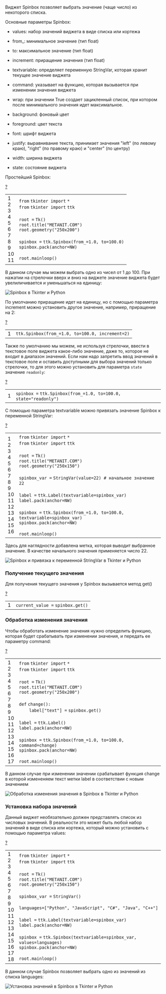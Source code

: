 Виджет Spinbox позволяет выбрать значение (чаще число) из некоторого списка.

Основные параметры Spinbox:

-   values: набор значений виджета в виде списка или кортежа
    
-   from\_: минимальное значение (тип float)
    
-   to: максимальное значение (тип float)
    
-   increment: приращение значения (тип float)
    
-   textvariable: определяет переменную StringVar, которая хранит текущее значение виджета
    
-   command: указывает на функцию, которая вызывается при изменении значения виджета
    
-   wrap: при значении True создает зацикленный список, при котором после минимального значения идет максимальное.
    
-   background: фоновый цвет
    
-   foreground: цвет текста
    
-   font: шрифт виджета
    
-   justify: выравнивание текста, принимает значения "left" (по левому краю), "right" (по правому краю) и "center" (по центру)
    
-   width: ширина виджета
    
-   state: состояние виджета
    

Простейший Spinbox:

[?](https://metanit.com/python/tkinter/2.16.php#)

<table border="0" cellpadding="0" cellspacing="0"><tbody><tr><td class="gutter"><div class="line number1 index0 alt2">1</div><div class="line number2 index1 alt1">2</div><div class="line number3 index2 alt2">3</div><div class="line number4 index3 alt1">4</div><div class="line number5 index4 alt2">5</div><div class="line number6 index5 alt1">6</div><div class="line number7 index6 alt2">7</div><div class="line number8 index7 alt1">8</div><div class="line number9 index8 alt2">9</div><div class="line number10 index9 alt1">10</div><div class="line number11 index10 alt2">11</div></td><td class="code"><div class="container"><div class="line number1 index0 alt2"><code class="py keyword">from</code> <code class="py plain">tkinter </code><code class="py keyword">import</code> <code class="py keyword">*</code></div><div class="line number2 index1 alt1"><code class="py keyword">from</code> <code class="py plain">tkinter </code><code class="py keyword">import</code> <code class="py plain">ttk</code></div><div class="line number3 index2 alt2">&nbsp;</div><div class="line number4 index3 alt1"><code class="py plain">root </code><code class="py keyword">=</code> <code class="py plain">Tk()</code></div><div class="line number5 index4 alt2"><code class="py plain">root.title(</code><code class="py string">"METANIT.COM"</code><code class="py plain">)</code></div><div class="line number6 index5 alt1"><code class="py plain">root.geometry(</code><code class="py string">"250x200"</code><code class="py plain">)</code></div><div class="line number7 index6 alt2">&nbsp;</div><div class="line number8 index7 alt1"><code class="py plain">spinbox </code><code class="py keyword">=</code> <code class="py plain">ttk.Spinbox(from_</code><code class="py keyword">=</code><code class="py value">1.0</code><code class="py plain">, to</code><code class="py keyword">=</code><code class="py value">100.0</code><code class="py plain">)</code></div><div class="line number9 index8 alt2"><code class="py plain">spinbox.pack(anchor</code><code class="py keyword">=</code><code class="py plain">NW)</code></div><div class="line number10 index9 alt1">&nbsp;</div><div class="line number11 index10 alt2"><code class="py plain">root.mainloop()</code></div></div></td></tr></tbody></table>

В данном случае мы можем выбрать одно из чисел от 1 до 100. При нажатии на стрелочки вверх и вниз на виджете значение виджета будет увелиличивается и уменьшаться на единицу:

![Spinbox в Tkinter и Python](https://metanit.com/python/tkinter/2.16.php./pics/2.73.png)

По умолчанию приращение идет на единицу, но с помощью параметра increment можно установить другое значение, например, приращение на 2:

[?](https://metanit.com/python/tkinter/2.16.php#)

<table border="0" cellpadding="0" cellspacing="0"><tbody><tr><td class="gutter"><div class="line number1 index0 alt2">1</div></td><td class="code"><div class="container"><div class="line number1 index0 alt2"><code class="py plain">ttk.Spinbox(from_</code><code class="py keyword">=</code><code class="py value">1.0</code><code class="py plain">, to</code><code class="py keyword">=</code><code class="py value">100.0</code><code class="py plain">, increment</code><code class="py keyword">=</code><code class="py value">2</code><code class="py plain">)</code></div></div></td></tr></tbody></table>

Также по умолчанию мы можем, не используя стрелочки, ввести в текстовое поле виджета какое-либо значение, даже то, которое не входит в диапазон значений. Если нам надо запретить ввод значений в текстовое поле и оставить доступными для выбора значений только стрелочки, то для этого можно установить для параметра `state` значение `readonly`:

[?](https://metanit.com/python/tkinter/2.16.php#)

<table border="0" cellpadding="0" cellspacing="0"><tbody><tr><td class="gutter"><div class="line number1 index0 alt2">1</div></td><td class="code"><div class="container"><div class="line number1 index0 alt2"><code class="py plain">spinbox </code><code class="py keyword">=</code> <code class="py plain">ttk.Spinbox(from_</code><code class="py keyword">=</code><code class="py value">1.0</code><code class="py plain">, to</code><code class="py keyword">=</code><code class="py value">100.0</code><code class="py plain">, state</code><code class="py keyword">=</code><code class="py string">"readonly"</code><code class="py plain">)</code></div></div></td></tr></tbody></table>

С помощью параметра textvariable можно привязать значение Spinbox к переменной StringVar:

[?](https://metanit.com/python/tkinter/2.16.php#)

<table border="0" cellpadding="0" cellspacing="0"><tbody><tr><td class="gutter"><div class="line number1 index0 alt2">1</div><div class="line number2 index1 alt1">2</div><div class="line number3 index2 alt2">3</div><div class="line number4 index3 alt1">4</div><div class="line number5 index4 alt2">5</div><div class="line number6 index5 alt1">6</div><div class="line number7 index6 alt2">7</div><div class="line number8 index7 alt1">8</div><div class="line number9 index8 alt2">9</div><div class="line number10 index9 alt1">10</div><div class="line number11 index10 alt2">11</div><div class="line number12 index11 alt1">12</div><div class="line number13 index12 alt2">13</div><div class="line number14 index13 alt1">14</div><div class="line number15 index14 alt2">15</div><div class="line number16 index15 alt1">16</div></td><td class="code"><div class="container"><div class="line number1 index0 alt2"><code class="py keyword">from</code> <code class="py plain">tkinter </code><code class="py keyword">import</code> <code class="py keyword">*</code></div><div class="line number2 index1 alt1"><code class="py keyword">from</code> <code class="py plain">tkinter </code><code class="py keyword">import</code> <code class="py plain">ttk</code></div><div class="line number3 index2 alt2">&nbsp;</div><div class="line number4 index3 alt1"><code class="py plain">root </code><code class="py keyword">=</code> <code class="py plain">Tk()</code></div><div class="line number5 index4 alt2"><code class="py plain">root.title(</code><code class="py string">"METANIT.COM"</code><code class="py plain">)</code></div><div class="line number6 index5 alt1"><code class="py plain">root.geometry(</code><code class="py string">"250x150"</code><code class="py plain">)</code></div><div class="line number7 index6 alt2">&nbsp;</div><div class="line number8 index7 alt1"><code class="py plain">spinbox_var </code><code class="py keyword">=</code> <code class="py plain">StringVar(value</code><code class="py keyword">=</code><code class="py value">22</code><code class="py plain">) </code><code class="py comments"># начальное значение 22</code></div><div class="line number9 index8 alt2">&nbsp;</div><div class="line number10 index9 alt1"><code class="py plain">label </code><code class="py keyword">=</code> <code class="py plain">ttk.Label(textvariable</code><code class="py keyword">=</code><code class="py plain">spinbox_var)</code></div><div class="line number11 index10 alt2"><code class="py plain">label.pack(anchor</code><code class="py keyword">=</code><code class="py plain">NW)</code></div><div class="line number12 index11 alt1">&nbsp;</div><div class="line number13 index12 alt2"><code class="py plain">spinbox </code><code class="py keyword">=</code> <code class="py plain">ttk.Spinbox(from_</code><code class="py keyword">=</code><code class="py value">1.0</code><code class="py plain">, to</code><code class="py keyword">=</code><code class="py value">100.0</code><code class="py plain">, textvariable</code><code class="py keyword">=</code><code class="py plain">spinbox_var)</code></div><div class="line number14 index13 alt1"><code class="py plain">spinbox.pack(anchor</code><code class="py keyword">=</code><code class="py plain">NW)</code></div><div class="line number15 index14 alt2">&nbsp;</div><div class="line number16 index15 alt1"><code class="py plain">root.mainloop()</code></div></div></td></tr></tbody></table>

Здесь для наглядности добавлена метка, которая выводит выбранное значение. В качестве начального значения применяется число 22.

![Spinbox и привязка к переменной StringVar в Tkinter и Python](https://metanit.com/python/tkinter/2.16.php./pics/2.74.png)

### Получение текущего значения

Для получения текущего значения у Spinbox вызывается метод get()

[?](https://metanit.com/python/tkinter/2.16.php#)

<table border="0" cellpadding="0" cellspacing="0"><tbody><tr><td class="gutter"><div class="line number1 index0 alt2">1</div></td><td class="code"><div class="container"><div class="line number1 index0 alt2"><code class="py plain">current_value </code><code class="py keyword">=</code> <code class="py plain">spinbox.get()</code></div></div></td></tr></tbody></table>

### Обработка изменения значения

Чтобы обработать изменение значения нужно определить функцию, которая будет срабатывать при изменении значения, и передать ее параметру command:

[?](https://metanit.com/python/tkinter/2.16.php#)

<table border="0" cellpadding="0" cellspacing="0"><tbody><tr><td class="gutter"><div class="line number1 index0 alt2">1</div><div class="line number2 index1 alt1">2</div><div class="line number3 index2 alt2">3</div><div class="line number4 index3 alt1">4</div><div class="line number5 index4 alt2">5</div><div class="line number6 index5 alt1">6</div><div class="line number7 index6 alt2">7</div><div class="line number8 index7 alt1">8</div><div class="line number9 index8 alt2">9</div><div class="line number10 index9 alt1">10</div><div class="line number11 index10 alt2">11</div><div class="line number12 index11 alt1">12</div><div class="line number13 index12 alt2">13</div><div class="line number14 index13 alt1">14</div><div class="line number15 index14 alt2">15</div><div class="line number16 index15 alt1">16</div><div class="line number17 index16 alt2">17</div></td><td class="code"><div class="container"><div class="line number1 index0 alt2"><code class="py keyword">from</code> <code class="py plain">tkinter </code><code class="py keyword">import</code> <code class="py keyword">*</code></div><div class="line number2 index1 alt1"><code class="py keyword">from</code> <code class="py plain">tkinter </code><code class="py keyword">import</code> <code class="py plain">ttk</code></div><div class="line number3 index2 alt2">&nbsp;</div><div class="line number4 index3 alt1"><code class="py plain">root </code><code class="py keyword">=</code> <code class="py plain">Tk()</code></div><div class="line number5 index4 alt2"><code class="py plain">root.title(</code><code class="py string">"METANIT.COM"</code><code class="py plain">)</code></div><div class="line number6 index5 alt1"><code class="py plain">root.geometry(</code><code class="py string">"250x200"</code><code class="py plain">)</code></div><div class="line number7 index6 alt2">&nbsp;</div><div class="line number8 index7 alt1"><code class="py keyword">def</code> <code class="py plain">change():</code></div><div class="line number9 index8 alt2"><code class="py spaces">&nbsp;&nbsp;&nbsp;&nbsp;</code><code class="py plain">label[</code><code class="py string">"text"</code><code class="py plain">] </code><code class="py keyword">=</code> <code class="py plain">spinbox.get()</code></div><div class="line number10 index9 alt1">&nbsp;</div><div class="line number11 index10 alt2"><code class="py plain">label </code><code class="py keyword">=</code> <code class="py plain">ttk.Label()</code></div><div class="line number12 index11 alt1"><code class="py plain">label.pack(anchor</code><code class="py keyword">=</code><code class="py plain">NW)</code></div><div class="line number13 index12 alt2">&nbsp;</div><div class="line number14 index13 alt1"><code class="py plain">spinbox </code><code class="py keyword">=</code> <code class="py plain">ttk.Spinbox(from_</code><code class="py keyword">=</code><code class="py value">1.0</code><code class="py plain">, to</code><code class="py keyword">=</code><code class="py value">100.0</code><code class="py plain">, command</code><code class="py keyword">=</code><code class="py plain">change)</code></div><div class="line number15 index14 alt2"><code class="py plain">spinbox.pack(anchor</code><code class="py keyword">=</code><code class="py plain">NW)</code></div><div class="line number16 index15 alt1">&nbsp;</div><div class="line number17 index16 alt2"><code class="py plain">root.mainloop()</code></div></div></td></tr></tbody></table>

В данном случае при изменении значении срабатывает функция change в которой измененяем текст метки label в соответствии с новым значением

![Обработка изменения значения в Spinbox в Tkinter и Python](https://metanit.com/python/tkinter/2.16.php./pics/2.72.png)

### Установка набора значений

Данный виджет необязательно должен представлять список из числовых значений. В реальности это может быть любой набор значений в виде списка или кортежа, который можно установить с помощью параметра values:

[?](https://metanit.com/python/tkinter/2.16.php#)

<table border="0" cellpadding="0" cellspacing="0"><tbody><tr><td class="gutter"><div class="line number1 index0 alt2">1</div><div class="line number2 index1 alt1">2</div><div class="line number3 index2 alt2">3</div><div class="line number4 index3 alt1">4</div><div class="line number5 index4 alt2">5</div><div class="line number6 index5 alt1">6</div><div class="line number7 index6 alt2">7</div><div class="line number8 index7 alt1">8</div><div class="line number9 index8 alt2">9</div><div class="line number10 index9 alt1">10</div><div class="line number11 index10 alt2">11</div><div class="line number12 index11 alt1">12</div><div class="line number13 index12 alt2">13</div><div class="line number14 index13 alt1">14</div><div class="line number15 index14 alt2">15</div><div class="line number16 index15 alt1">16</div><div class="line number17 index16 alt2">17</div><div class="line number18 index17 alt1">18</div></td><td class="code"><div class="container"><div class="line number1 index0 alt2"><code class="py keyword">from</code> <code class="py plain">tkinter </code><code class="py keyword">import</code> <code class="py keyword">*</code></div><div class="line number2 index1 alt1"><code class="py keyword">from</code> <code class="py plain">tkinter </code><code class="py keyword">import</code> <code class="py plain">ttk</code></div><div class="line number3 index2 alt2">&nbsp;</div><div class="line number4 index3 alt1"><code class="py plain">root </code><code class="py keyword">=</code> <code class="py plain">Tk()</code></div><div class="line number5 index4 alt2"><code class="py plain">root.title(</code><code class="py string">"METANIT.COM"</code><code class="py plain">)</code></div><div class="line number6 index5 alt1"><code class="py plain">root.geometry(</code><code class="py string">"250x150"</code><code class="py plain">)</code></div><div class="line number7 index6 alt2">&nbsp;</div><div class="line number8 index7 alt1"><code class="py plain">spinbox_var </code><code class="py keyword">=</code> <code class="py plain">StringVar()</code></div><div class="line number9 index8 alt2">&nbsp;</div><div class="line number10 index9 alt1"><code class="py plain">languages</code><code class="py keyword">=</code><code class="py plain">[</code><code class="py string">"Python"</code><code class="py plain">, </code><code class="py string">"JavaScript"</code><code class="py plain">, </code><code class="py string">"C#"</code><code class="py plain">, </code><code class="py string">"Java"</code><code class="py plain">, </code><code class="py string">"C++"</code><code class="py plain">]</code></div><div class="line number11 index10 alt2">&nbsp;</div><div class="line number12 index11 alt1"><code class="py plain">label </code><code class="py keyword">=</code> <code class="py plain">ttk.Label(textvariable</code><code class="py keyword">=</code><code class="py plain">spinbox_var)</code></div><div class="line number13 index12 alt2"><code class="py plain">label.pack(anchor</code><code class="py keyword">=</code><code class="py plain">NW)</code></div><div class="line number14 index13 alt1">&nbsp;</div><div class="line number15 index14 alt2"><code class="py plain">spinbox </code><code class="py keyword">=</code> <code class="py plain">ttk.Spinbox(textvariable</code><code class="py keyword">=</code><code class="py plain">spinbox_var, values</code><code class="py keyword">=</code><code class="py plain">languages)</code></div><div class="line number16 index15 alt1"><code class="py plain">spinbox.pack(anchor</code><code class="py keyword">=</code><code class="py plain">NW)</code></div><div class="line number17 index16 alt2">&nbsp;</div><div class="line number18 index17 alt1"><code class="py plain">root.mainloop()</code></div></div></td></tr></tbody></table>

В данном случае Spinbox позволяет выбрать одно из значений из списка languages:

![Установка значений в Spinbox в Tkinter и Python](https://metanit.com/python/tkinter/2.16.php./pics/2.75.png)